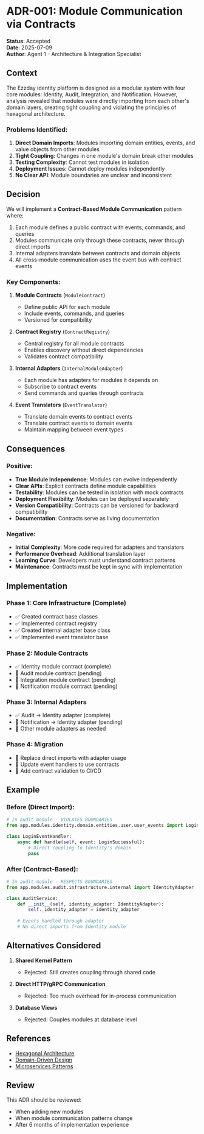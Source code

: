 # ADR-001: Module Communication via Contracts

**Status**: Accepted  
**Date**: 2025-07-09  
**Author**: Agent 1 - Architecture & Integration Specialist

## Context

The Ezzday identity platform is designed as a modular system with four core modules: Identity, Audit, Integration, and Notification. However, analysis revealed that modules were directly importing from each other's domain layers, creating tight coupling and violating the principles of hexagonal architecture.

### Problems Identified:
1. **Direct Domain Imports**: Modules importing domain entities, events, and value objects from other modules
2. **Tight Coupling**: Changes in one module's domain break other modules
3. **Testing Complexity**: Cannot test modules in isolation
4. **Deployment Issues**: Cannot deploy modules independently
5. **No Clear API**: Module boundaries are unclear and inconsistent

## Decision

We will implement a **Contract-Based Module Communication** pattern where:

1. Each module defines a public contract with events, commands, and queries
2. Modules communicate only through these contracts, never through direct imports
3. Internal adapters translate between contracts and domain objects
4. All cross-module communication uses the event bus with contract events

### Key Components:

1. **Module Contracts** (`ModuleContract`)
   - Define public API for each module
   - Include events, commands, and queries
   - Versioned for compatibility

2. **Contract Registry** (`ContractRegistry`)
   - Central registry for all module contracts
   - Enables discovery without direct dependencies
   - Validates contract compatibility

3. **Internal Adapters** (`InternalModuleAdapter`)
   - Each module has adapters for modules it depends on
   - Subscribe to contract events
   - Send commands and queries through contracts

4. **Event Translators** (`EventTranslator`)
   - Translate domain events to contract events
   - Translate contract events to domain events
   - Maintain mapping between event types

## Consequences

### Positive:
- **True Module Independence**: Modules can evolve independently
- **Clear APIs**: Explicit contracts define module capabilities
- **Testability**: Modules can be tested in isolation with mock contracts
- **Deployment Flexibility**: Modules can be deployed separately
- **Version Compatibility**: Contracts can be versioned for backward compatibility
- **Documentation**: Contracts serve as living documentation

### Negative:
- **Initial Complexity**: More code required for adapters and translators
- **Performance Overhead**: Additional translation layer
- **Learning Curve**: Developers must understand contract patterns
- **Maintenance**: Contracts must be kept in sync with implementation

## Implementation

### Phase 1: Core Infrastructure (Complete)
- ✅ Created contract base classes
- ✅ Implemented contract registry
- ✅ Created internal adapter base class
- ✅ Implemented event translator base

### Phase 2: Module Contracts
- ✅ Identity module contract (complete)
- 🔄 Audit module contract (pending)
- 🔄 Integration module contract (pending)
- 🔄 Notification module contract (pending)

### Phase 3: Internal Adapters
- ✅ Audit → Identity adapter (complete)
- 🔄 Notification → Identity adapter (pending)
- 🔄 Other module adapters as needed

### Phase 4: Migration
- 🔄 Replace direct imports with adapter usage
- 🔄 Update event handlers to use contracts
- 🔄 Add contract validation to CI/CD

## Example

### Before (Direct Import):
```python
# In audit module - VIOLATES BOUNDARIES
from app.modules.identity.domain.entities.user.user_events import LoginSuccessful

class LoginEventHandler:
    async def handle(self, event: LoginSuccessful):
        # Direct coupling to Identity's domain
        pass
```

### After (Contract-Based):
```python
# In audit module - RESPECTS BOUNDARIES
from app.modules.audit.infrastructure.internal import IdentityAdapter

class AuditService:
    def __init__(self, identity_adapter: IdentityAdapter):
        self._identity_adapter = identity_adapter
        
    # Events handled through adapter
    # No direct imports from Identity module
```

## Alternatives Considered

1. **Shared Kernel Pattern**
   - Rejected: Still creates coupling through shared code
   
2. **Direct HTTP/gRPC Communication**
   - Rejected: Too much overhead for in-process communication
   
3. **Database Views**
   - Rejected: Couples modules at database level

## References

- [Hexagonal Architecture](https://alistair.cockburn.us/hexagonal-architecture/)
- [Domain-Driven Design](https://martinfowler.com/tags/domain%20driven%20design.html)
- [Microservices Patterns](https://microservices.io/patterns/)

## Review

This ADR should be reviewed:
- When adding new modules
- When module communication patterns change
- After 6 months of implementation experience